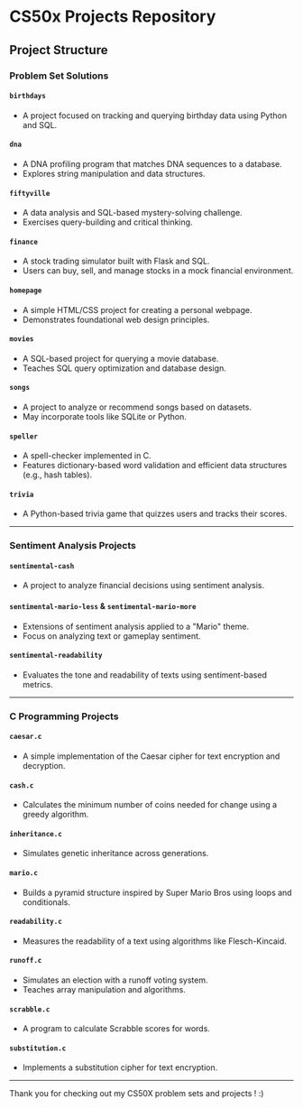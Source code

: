 # CS50x Projects Repository

## Project Structure

### Problem Set Solutions

#### `birthdays`
- A project focused on tracking and querying birthday data using Python and SQL.

#### `dna`
- A DNA profiling program that matches DNA sequences to a database.
- Explores string manipulation and data structures.

#### `fiftyville`
- A data analysis and SQL-based mystery-solving challenge.
- Exercises query-building and critical thinking.

#### `finance`
- A stock trading simulator built with Flask and SQL.
- Users can buy, sell, and manage stocks in a mock financial environment.

#### `homepage`
- A simple HTML/CSS project for creating a personal webpage.
- Demonstrates foundational web design principles.

#### `movies`
- A SQL-based project for querying a movie database.
- Teaches SQL query optimization and database design.

#### `songs`
- A project to analyze or recommend songs based on datasets.
- May incorporate tools like SQLite or Python.

#### `speller`
- A spell-checker implemented in C.
- Features dictionary-based word validation and efficient data structures (e.g., hash tables).

#### `trivia`
- A Python-based trivia game that quizzes users and tracks their scores.

---

### Sentiment Analysis Projects

#### `sentimental-cash`
- A project to analyze financial decisions using sentiment analysis.

#### `sentimental-mario-less` & `sentimental-mario-more`
- Extensions of sentiment analysis applied to a "Mario" theme.
- Focus on analyzing text or gameplay sentiment.

#### `sentimental-readability`
- Evaluates the tone and readability of texts using sentiment-based metrics.

---

### C Programming Projects

#### `caesar.c`
- A simple implementation of the Caesar cipher for text encryption and decryption.

#### `cash.c`
- Calculates the minimum number of coins needed for change using a greedy algorithm.

#### `inheritance.c`
- Simulates genetic inheritance across generations.

#### `mario.c`
- Builds a pyramid structure inspired by Super Mario Bros using loops and conditionals.

#### `readability.c`
- Measures the readability of a text using algorithms like Flesch-Kincaid.

#### `runoff.c`
- Simulates an election with a runoff voting system.
- Teaches array manipulation and algorithms.

#### `scrabble.c`
- A program to calculate Scrabble scores for words.

#### `substitution.c`
- Implements a substitution cipher for text encryption.

---

Thank you for checking out my CS50X problem sets and projects ! :)
